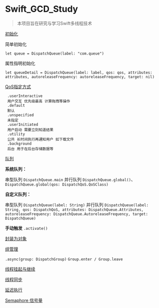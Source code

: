 # Swift_GCD_Study

> 本项目旨在研究与学习Swift多线程技术

[初始化](https://github.com/ZhangYizhe/Swift_GCD_Study/tree/master/初始化.playground)

简单初始化

```
let queue = DispatchQueue(label: "com.queue")
```

属性指明初始化

```
let queueDetail = DispatchQueue(label: label, qos: qos, attributes: attributes, autoreleaseFrequency: autoreleaseFrequency, target: nil)
```

[QoS指定方式](https://github.com/ZhangYizhe/Swift_GCD_Study/tree/master/QoS指定方式.playground)


```
 .userInteractive
 用户交互 优先级最高 计算拖拽等操作
 .default
 默认
 .unspecified
 未指定
 .userInitiated
 用户启动 需要立刻知道结果
 .utility
 公共 长时间执行再通知用户 如下载文件
 .background
 后台 用于在后台存储数据等
```

[队列](https://github.com/ZhangYizhe/Swift_GCD_Study/tree/master/队列.playground)

**系统队列：**

串型队列 `DispatchQueue.main`
并行队列 `DispatchQueue.global()`、 ` DispatchQueue.global(qos: DispatchQoS.QoSClass)`

**自定义队列：**

串型队列 `DispatchQueue(label: String)`
并行队列 `DispatchQueue(label: String, qos: DispatchQoS, attributes: DispatchQueue.Attributes, autoreleaseFrequency: DispatchQueue.AutoreleaseFrequency, target: DispatchQueue)`

**手动触发** `.activate()`

[封装为对象](https://github.com/ZhangYizhe/Swift_GCD_Study/tree/master/封装为对象.playground)

[组管理](https://github.com/ZhangYizhe/Swift_GCD_Study/tree/master/组管理.playground)

`.async(group: DispatchGroup)`
`Group.enter / Group.leave`


[线程挂起与继续](https://github.com/ZhangYizhe/Swift_GCD_Study/tree/master/线程挂起与继续.playground)

[线程同步](https://github.com/ZhangYizhe/Swift_GCD_Study/tree/master/线程同步.playground)

[延迟执行](https://github.com/ZhangYizhe/Swift_GCD_Study/tree/master/延迟执行.playground)

[Semaphore 信号量](https://github.com/ZhangYizhe/Swift_GCD_Study/tree/master/Semaphore信号量.playground)

